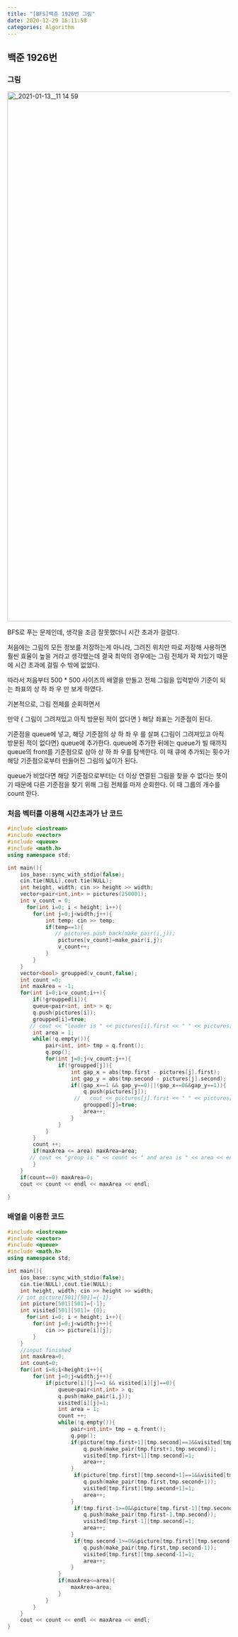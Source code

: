 ```yaml
---
title: "[BFS]백준 1926번 그림"
date: 2020-12-29 16:11:58
categories: Algorithm
---
```


## 백준 1926번

### 그림

<img width="1196" alt="_2021-01-13__11 14 59" src="https://user-images.githubusercontent.com/55180768/105605838-a4da7a00-5dd9-11eb-9ea1-41b68472a548.png">

BFS로 푸는 문제인데, 생각을 조금 잘못했더니 시간 초과가 걸렸다. 

처음에는 그림의 모든 정보를 저장하는게 아니라, 그려진 위치만 따로 저장해 사용하면 훨씬 효율이 높을 거라고 생각했는데 결국 최악의 경우에는 그림 전체가 꽉 차있기 때문에 시간 초과에 걸릴 수 밖에 없었다. 

따라서 처음부터 500 * 500 사이즈의 배열을 만들고 전체 그림을 입력받아 기준이 되는 좌표의 상 하 좌 우 만 보게 하였다. 

기본적으로, 그림 전체를 순회하면서 

만약 { 그림이 그려져있고 아직 방문된 적이 없다면 }  해당 좌표는 기준점이 된다. 

기준점을 queue에 넣고, 해당 기준점의 상 하 좌 우 를 살펴 {그림이 그려져있고 아직 방문된 적이 없다면} queue에 추가한다. queue에 추가한 뒤에는 queue가 빌 때까지 queue의 front를 기준점으로 삼아 상 하 좌 우를 탐색한다. 이 때 큐에 추가되는 횟수가 해당 기준점으로부터 만들어진 그림의 넓이가 된다. 

queue가 비었다면 해당 기준점으로부터는 더 이상 연결된 그림을 찾을 수 없다는 뜻이기 때문에 다른 기준점을 찾기 위해 그림 전체를 마저 순회한다. 이 때 그룹의 개수를 count 한다. 

### 처음 벡터를 이용해 시간초과가 난 코드

```cpp
#include <iostream>
#include <vector>
#include <queue>
#include <math.h>
using namespace std;

int main(){
    ios_base::sync_with_stdio(false);
    cin.tie(NULL),cout.tie(NULL);
    int height, width; cin >> height >> width;
    vector<pair<int,int> > pictures(250001);
    int v_count = 0;
      for(int i=0; i < height; i++){
        for(int j=0;j<width;j++){
            int temp; cin >> temp;
            if(temp==1){
               // pictures.push_back(make_pair(i,j));
                pictures[v_count]=make_pair(i,j);
                v_count++;
            }
        }
    }
    vector<bool> groupped(v_count,false);
    int count =0;
    int maxArea = -1;
    for(int i=0;i<v_count;i++){
        if(!groupped[i]){
        queue<pair<int, int> > q;
        q.push(pictures[i]);
        groupped[i]=true;
       // cout << "leader is " << pictures[i].first << " " << pictures[i].second << endl;
        int area = 1;
        while(!q.empty()){
            pair<int, int> tmp = q.front();
            q.pop();
            for(int j=0;j<v_count;j++){
                if(!groupped[j]){
                    int gap_x = abs(tmp.first - pictures[j].first);
                    int gap_y = abs(tmp.second - pictures[j].second);
                    if((gap_x==1 && gap_y==0)||(gap_x==0&&gap_y==1)){
                        q.push(pictures[j]);
                     //   cout << pictures[j].first << " " << pictures[j].second << endl;
                        groupped[j]=true;
                        area++;
                    }
                }
            }
        }
        count ++;
        if(maxArea <= area) maxArea=area;
       // cout << "group is " << count << " and area is " << area << endl;
        }
    }
    if(count==0) maxArea=0;
    cout << count << endl << maxArea << endl;
    
}
```

### 배열을 이용한 코드

```cpp
#include <iostream>
#include <vector>
#include <queue>
#include <math.h>
using namespace std;

int main(){
    ios_base::sync_with_stdio(false);
    cin.tie(NULL),cout.tie(NULL);
    int height, width; cin >> height >> width;
   // int picture[501][501]={-1};
    int picture[501][501]={-1};
    int visited[501][501]= {0};
      for(int i=0; i < height; i++){
        for(int j=0;j<width;j++){
            cin >> picture[i][j];
        }
    }
    //input finished
    int maxArea=0;
    int count=0;
    for(int i=0;i<height;i++){
        for(int j=0;j<width;j++){
            if(picture[i][j]==1 && visited[i][j]==0){
                queue<pair<int,int> > q;
                q.push(make_pair(i,j));
                visited[i][j]=1;
                int area = 1;
                count ++;
                while(!q.empty()){
                    pair<int,int> tmp = q.front();
                    q.pop();
                    if(picture[tmp.first+1][tmp.second]==1&&visited[tmp.first+1][tmp.second]==0){
                        q.push(make_pair(tmp.first+1,tmp.second));
                        visited[tmp.first+1][tmp.second]=1;
                        area++;
                    }
                     if(picture[tmp.first][tmp.second+1]==1&&visited[tmp.first][tmp.second+1]==0){
                        q.push(make_pair(tmp.first,tmp.second+1));
                        visited[tmp.first][tmp.second+1]=1;
                        area++;
                    }
                     if(tmp.first-1>=0&&picture[tmp.first-1][tmp.second]==1&&visited[tmp.first-1][tmp.second]==0){
                        q.push(make_pair(tmp.first-1,tmp.second));
                        visited[tmp.first-1][tmp.second]=1;
                        area++;
                    }
                     if(tmp.second-1>=0&&picture[tmp.first][tmp.second-1]==1&&visited[tmp.first][tmp.second-1]==0){
                        q.push(make_pair(tmp.first,tmp.second-1));
                        visited[tmp.first][tmp.second-1]=1;
                        area++;
                    }
                }
                if(maxArea<=area){
                    maxArea=area;
                }
            }
        }
    }
    cout << count << endl << maxArea << endl;
}
```

